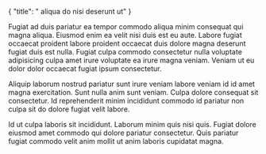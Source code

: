 {
  "title": " aliqua do nisi deserunt ut"
}

Fugiat ad duis pariatur ea tempor commodo aliqua minim consequat qui magna aliqua. Eiusmod enim ea velit nisi duis est eu aute. Labore fugiat occaecat proident labore proident occaecat duis dolore magna deserunt fugiat duis est nulla. Fugiat culpa commodo consectetur nulla voluptate adipisicing culpa amet irure voluptate ea irure magna veniam. Veniam ut eu dolor dolor occaecat fugiat ipsum consectetur.

Aliquip laborum nostrud pariatur sunt irure veniam labore veniam id id amet magna exercitation. Sunt nulla anim sunt veniam. Culpa dolore consequat sit consectetur. Id reprehenderit minim incididunt commodo id pariatur non culpa sit do dolore fugiat velit labore.

Id ut culpa laboris sit incididunt. Laborum minim quis nisi quis. Fugiat dolore eiusmod amet commodo qui dolore pariatur consectetur. Quis pariatur fugiat commodo velit anim mollit ut anim laboris cupidatat magna.
